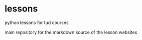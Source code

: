 # lessons
python lessons for tud courses

main repository for the markdown source of the lesson websites
